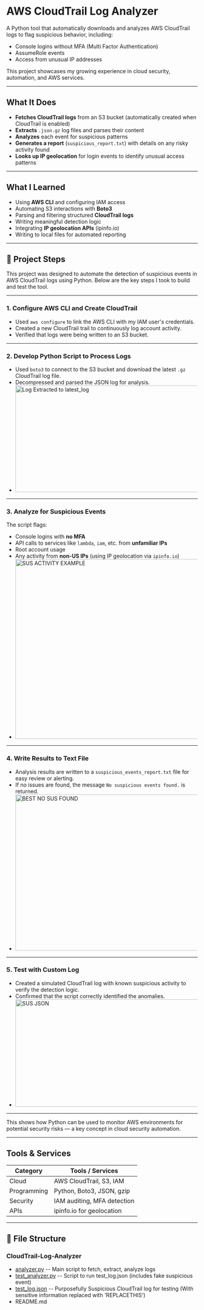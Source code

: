 # AWS CloudTrail Log Analyzer

A Python tool that automatically downloads and analyzes AWS CloudTrail logs to flag suspicious behavior, including:
- Console logins without MFA (Multi Factor Authentication)
- AssumeRole events
- Access from unusual IP addresses

This project showcases my growing experience in cloud security, automation, and AWS services.

---

## What It Does

- **Fetches CloudTrail logs** from an S3 bucket (automatically created when CloudTrail is enabled)
- **Extracts** `.json.gz` log files and parses their content
- **Analyzes** each event for suspicious patterns
- **Generates a report** (`suspicious_report.txt`) with details on any risky activity found
- **Looks up IP geolocation** for login events to identify unusual access patterns

---

## What I Learned

- Using **AWS CLI** and configuring IAM access
- Automating S3 interactions with **Boto3**
- Parsing and filtering structured **CloudTrail logs**
- Writing meaningful detection logic
- Integrating **IP geolocation APIs** (ipinfo.io)
- Writing to local files for automated reporting

---

## 📂 Project Steps

This project was designed to automate the detection of suspicious events in AWS CloudTrail logs using Python. Below are the key steps I took to build and test the tool.

---

### 1️. Configure AWS CLI and Create CloudTrail

- Used `aws configure` to link the AWS CLI with my IAM user's credentials.
- Created a new CloudTrail trail to continuously log account activity.
- Verified that logs were being written to an S3 bucket.

---

### 2️. Develop Python Script to Process Logs

- Used `boto3` to connect to the S3 bucket and download the latest `.gz` CloudTrail log file.
- Decompressed and parsed the JSON log for analysis.
- <img width="952" height="280" alt="Log Extracted to latest_log" src="https://github.com/user-attachments/assets/c8bce9e0-f0ec-485c-ab8d-2648d8728236" />

---

### 3️. Analyze for Suspicious Events

The script flags:
- Console logins with **no MFA**
- API calls to services like `lambda`, `iam`, etc. from **unfamiliar IPs**
- Root account usage
- Any activity from **non-US IPs** (using IP geolocation via `ipinfo.io`)
- <img width="1131" height="472" alt="SUS ACTIVITY EXAMPLE" src="https://github.com/user-attachments/assets/696a02fc-6ce3-406d-ab77-d0562b5982e4" />

---

### 4️. Write Results to Text File

- Analysis results are written to a `suspicious_events_report.txt` file for easy review or alerting.
- If no issues are found, the message `No suspicious events found.` is returned.
- <img width="1082" height="410" alt="BEST NO SUS FOUND" src="https://github.com/user-attachments/assets/3b866d97-4edf-47f6-ba48-57cc4189ceae" />

---

### 5️. Test with Custom Log

- Created a simulated CloudTrail log with known suspicious activity to verify the detection logic.
- Confirmed that the script correctly identified the anomalies.
- <img width="632" height="282" alt="SUS JSON" src="https://github.com/user-attachments/assets/07b9cac6-78e4-4784-b4ae-19fcf8e64daf" />

---

This shows how Python can be used to monitor AWS environments for potential security risks — a key concept in cloud security automation.


---

##  Tools & Services

| Category     | Tools / Services               |
|--------------|-------------------------------|
| Cloud        | AWS CloudTrail, S3, IAM       |
| Programming  | Python, Boto3, JSON, gzip     |
| Security     | IAM auditing, MFA detection   |
| APIs         | ipinfo.io for geolocation     |

---

## 📂 File Structure

### CloudTrail-Log-Analyzer 

- [analyzer.py](https://github.com/sudo-JohnP/CloudTrail-Log-Analyzer/blob/main/analyzer.py) -- Main script to fetch, extract, analyze logs
- [test_analyzer.py](https://github.com/sudo-JohnP/CloudTrail-Log-Analyzer/blob/main/test_analyzer.py) -- Script to run test_log.json (includes fake suspicious event)
- [test_log.json](https://github.com/sudo-JohnP/CloudTrail-Log-Analyzer/blob/main/test_log.JSON) -- Purposefully Suspicious CloudTrail log for testing (With sensitive information replaced with 'REPLACETHIS')  
- README.md 
